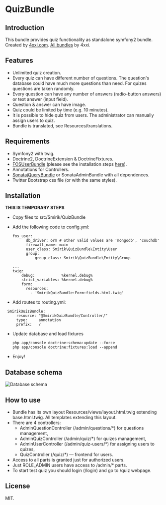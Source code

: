 QuizBundle
==========

Introduction
------------

This bundle provides quiz functionality as standalone symfony2 bundle. Created by [4xxi.com](http://4xxi.com/en). [All bundles](http://4xxi.com/en/symfony) by 4xxi.

Features
------------

* Unlimited quiz creation.
* Every quiz can have different number of questions. The question's database could have much more questions than need. For quizes questions are taken randomly.
* Every question can have any number of answers (radio-button answers) or text answer (input field).
* Question & answer can have image.
* Quiz could be limited by time (e.g. 10 minutes).
* It is possible to hide quiz from users. The administrator can manually assign users to quiz.
* Bundle is translated, see Resources/translations.

Requirements
------------

* Symfony2 with twig.
* Doctrine2, DoctrineExtension & DoctrineFixtures.
* [FOSUserBundle](https://github.com/FriendsOfSymfony/FOSUserBundle) (please see the installation steps [here](https://github.com/FriendsOfSymfony/FOSUserBundle/blob/master/Resources/doc/index.md)).
* Annotations for Controllers.
* [SonatajQueryBundle](https://github.com/sonata-project/SonatajQueryBundle) or SonataAdminBundle with all dependences.
* Twitter Bootstrap css file (or with the same styles).

Installation
------------

**THIS IS TEMPORARY STEPS**

* Copy files to src/Smirik/QuizBundle
* Add the following code to config.yml:

  ```
  fos_user:
        db_driver: orm # other valid values are 'mongodb', 'couchdb'
        firewall_name: main
        user_class: Smirik\QuizBundle\Entity\User
        group:
            group_class: Smirik\QuizBundle\Entity\Group

  ...
  twig:
      debug:            %kernel.debug%
      strict_variables: %kernel.debug%
      form:
        resources:
          - 'SmirikQuizBundle:Form:fields.html.twig'
  ```

* Add routes to routing.yml:

 ```
  SmirikQuizBundle:
      resource: "@SmirikQuizBundle/Controller/"
      type:     annotation
      prefix:   /
  ```
* Update database and load fixtures

  ```
  php app/console doctrine:schema:update --force
  php app/console doctrine:fixtures:load --append
  ```
    
* Enjoy!

Database schema
---------------

![Database schema](http://4xxi.com/images/SmirikQuizBundle-DB.png)

How to use
----------

* Bundle has its own layout Resources/views/layout.html.twig extending base.html.twig. All templates extending this layout.
* There are 4 controllers:
  * AdminQuestionController (/admin/questions/*) for questions management,
  * AdminQuizController (/admin/quiz/*) for quizes management,
  * AdminUserController (/admin/quiz-users/*) for assigning users to quizes,
  * QuizController (/quiz/*) — frontend for users.
* Access to all parts is granted just for authorized users.
* Just ROLE_ADMIN users have access to /admin/* parts.
* To start test quiz you should login (/login) and go to /quiz webpage.

License
-------

MIT.
